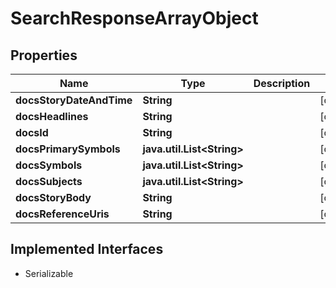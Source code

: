 

# SearchResponseArrayObject


## Properties

Name | Type | Description | Notes
------------ | ------------- | ------------- | -------------
**docsStoryDateAndTime** | **String** |  |  [optional]
**docsHeadlines** | **String** |  |  [optional]
**docsId** | **String** |  |  [optional]
**docsPrimarySymbols** | **java.util.List&lt;String&gt;** |  |  [optional]
**docsSymbols** | **java.util.List&lt;String&gt;** |  |  [optional]
**docsSubjects** | **java.util.List&lt;String&gt;** |  |  [optional]
**docsStoryBody** | **String** |  |  [optional]
**docsReferenceUris** | **String** |  |  [optional]


## Implemented Interfaces

* Serializable


